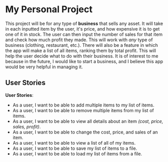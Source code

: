 # My Personal Project

This project will be for any type of **business** that sells any asset. 
It will take in each inputted item by the user, it's price, and how expensive it is to 
get one of it in stock. The user can then input the number of sales for that item
and check how much profit they made. This will work with *any* type of business
(clothing, restaurant, etc.). There will also be a feature in which the app will make
a list of all items, ranking them by total profit. This will help the user decide what
to do with their business. It is of interest to me because in the future, I would like to
start a business, and I believe this app would be very helpful in managing it.

## User Stories

**User Stories**:
- As a user, I want to be able to add multiple items to my list of items.
- As a user, I want to be able to remove multiple items from my list of items.
- As a user, I want to be able to view all details about an item _(cost, price, sales, profit)_.
- As a user, I want to be able to change the cost, price, and sales of an item.
- As a user, I want to be able to view a list of all of my items.
- As a user, I want to be able to save my list of items to a file.
- As a user, I want to be able to load my list of items from a file.

